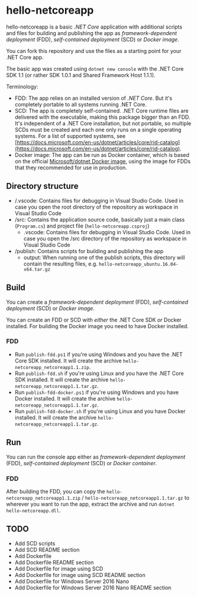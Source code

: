 hello-netcoreapp
================

hello-netcoreapp is a basic *.NET Core* application with additional scripts and files for building and publishing the app as *framework-dependent deployment* (FDD), *self-contained deployment* (SCD) or *Docker image*.

You can fork this repository and use the files as a starting point for your .NET Core app.

The basic app was created using `dotnet new console` with the .NET Core SDK 1.1 (or rather SDK 1.0.1 and Shared Framework Host 1.1.1).

Terminology:

- FDD: The app relies on an installed version of *.NET Core*. But it's completely portable to all systems running .NET Core.
- SCD: The app is completely self-contained. .NET Core runtime files are delivered with the executable, making this package bigger than an FDD. It's independent of a .NET Core installation, but not portable, so multiple SCDs must be created and each one only runs on a single operating systems. For a list of supported systems, see [https://docs.microsoft.com/en-us/dotnet/articles/core/rid-catalog](https://docs.microsoft.com/en-us/dotnet/articles/core/rid-catalog).
- Docker image: The app can be run as Docker container, which is based on the official [Microsoft/dotnet Docker image](https://hub.docker.com/r/microsoft/dotnet/), using the image for FDDs that they recommended for use in production.

Directory structure
-------------------

- /.vscode: Contains files for debugging in Visual Studio Code. Used in case you open the root directory of the repository as workspace in Visual Studio Code
- /src: Contains the application source code, basically just a main class (`Program.cs`) and project file (`hello-netcoreapp.csproj`)
    - .vscode: Contains files for debugging in Visual Studio Code. Used in case you open the /src directory of the repository as workspace in Visual Studio Code
- /publish: Contains scripts for building and publishing the app
    - output: When running one of the publish scripts, this directory will contain the resulting files, e.g. `hello-netcoreapp_ubuntu.16.04-x64.tar.gz`

Build
-----

You can create a *framework-dependent deployment* (FDD), *self-contained deployment* (SCD) or *Docker image*.

You can create an FDD or SCD with *either* the .NET Core SDK *or* Docker installed. For building the Docker image you need to have Docker installed.

### FDD

- Run `publish-fdd.ps1` if you're using Windows and you have the .NET Core SDK installed. It will create the archive `hello-netcoreapp_netcoreapp1.1.zip`.
- Run `publish-fdd.sh` if you're using Linux and you have the .NET Core SDK installed. It will create the archive `hello-netcoreapp_netcoreapp1.1.tar.gz`.
- Run `publish-fdd-docker.ps1` if you're using Windows and you have Docker installed. It will create the archive `hello-netcoreapp_netcoreapp1.1.tar.gz`.
- Run `publish-fdd-docker.sh` if you're using Linux and you have Docker installed. It will create the archive `hello-netcoreapp_netcoreapp1.1.tar.gz`.

Run
---

You can run the console app either as *framework-dependent deployment* (FDD), *self-contained deployment* (SCD) or *Docker container*.

### FDD

After building the FDD, you can copy the `hello-netcoreapp_netcoreapp1.1.zip` / `hello-netcoreapp_netcoreapp1.1.tar.gz` to wherever you want to run the app, extract the archive and run `dotnet hello-netcoreapp.dll`.

TODO
----

- Add SCD scripts
- Add SCD README section
- Add Dockerfile
- Add Dockerfile README section
- Add Dockerfile for image using SCD
- Add Dockerfile for image using SCD README section
- Add Dockerfile for Windows Server 2016 Nano
- Add Dockerfile for Windows Server 2016 Nano README section
